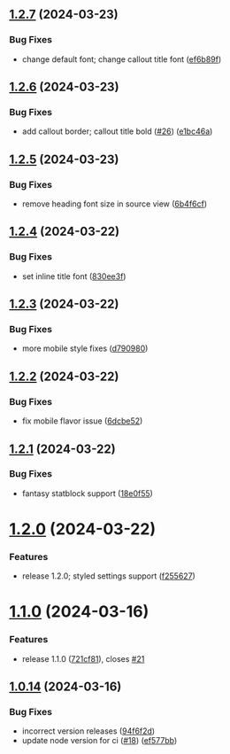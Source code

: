 ## [1.2.7](https://github.com/natowb/obsidian-nordic/compare/1.2.6...1.2.7) (2024-03-23)


### Bug Fixes

* change default font; change callout title font ([ef6b89f](https://github.com/natowb/obsidian-nordic/commit/ef6b89f57a5dc62d8da91c979c01be7650d7a3b3))

## [1.2.6](https://github.com/natowb/obsidian-nordic/compare/1.2.5...1.2.6) (2024-03-23)


### Bug Fixes

* add callout border; callout title bold ([#26](https://github.com/natowb/obsidian-nordic/issues/26)) ([e1bc46a](https://github.com/natowb/obsidian-nordic/commit/e1bc46a533b33931f3edcb28d0b22c888adcc3b1))

## [1.2.5](https://github.com/natowb/obsidian-nordic/compare/1.2.4...1.2.5) (2024-03-23)


### Bug Fixes

* remove heading font size in source view ([6b4f6cf](https://github.com/natowb/obsidian-nordic/commit/6b4f6cf12e158a26f3eaa2a5f3e6ba4c88e406d1))

## [1.2.4](https://github.com/natowb/obsidian-nordic/compare/1.2.3...1.2.4) (2024-03-22)


### Bug Fixes

* set inline title font ([830ee3f](https://github.com/natowb/obsidian-nordic/commit/830ee3ff10eac7889c3210f97453ea1d495a4ef5))

## [1.2.3](https://github.com/natowb/obsidian-nordic/compare/1.2.2...1.2.3) (2024-03-22)


### Bug Fixes

* more mobile style fixes ([d790980](https://github.com/natowb/obsidian-nordic/commit/d790980d5db31975987c155a91db87b13eff3585))

## [1.2.2](https://github.com/natowb/obsidian-nordic/compare/1.2.1...1.2.2) (2024-03-22)


### Bug Fixes

* fix mobile flavor issue ([6dcbe52](https://github.com/natowb/obsidian-nordic/commit/6dcbe52c87eec557155c9350968a1a880ca3a952))

## [1.2.1](https://github.com/natowb/obsidian-nordic/compare/1.2.0...1.2.1) (2024-03-22)


### Bug Fixes

* fantasy statblock support ([18e0f55](https://github.com/natowb/obsidian-nordic/commit/18e0f55c9a27c6f743a4fc917792f378805b2634))

# [1.2.0](https://github.com/natowb/obsidian-nordic/compare/1.1.0...1.2.0) (2024-03-22)


### Features

* release 1.2.0; styled settings support ([f255627](https://github.com/natowb/obsidian-nordic/commit/f2556276cdbb45245396a0bc63bd46fa6a79899f))

# [1.1.0](https://github.com/natowb/obsidian-nordic/compare/1.0.14...1.1.0) (2024-03-16)


### Features

* release 1.1.0 ([721cf81](https://github.com/natowb/obsidian-nordic/commit/721cf8120c850c7aa9119d2b0ae643df5e110482)), closes [#21](https://github.com/natowb/obsidian-nordic/issues/21)

## [1.0.14](https://github.com/natowb/obsidian-nordic/compare/1.0.13...1.0.14) (2024-03-16)


### Bug Fixes

* incorrect version releases ([94f6f2d](https://github.com/natowb/obsidian-nordic/commit/94f6f2d9186a18c8dd3a307d98ad4a8cd6dc2add))
* update node version for ci ([#18](https://github.com/natowb/obsidian-nordic/issues/18)) ([ef577bb](https://github.com/natowb/obsidian-nordic/commit/ef577bb6085b5f81b72a7a03aa6fc1ce32adaaa9))
